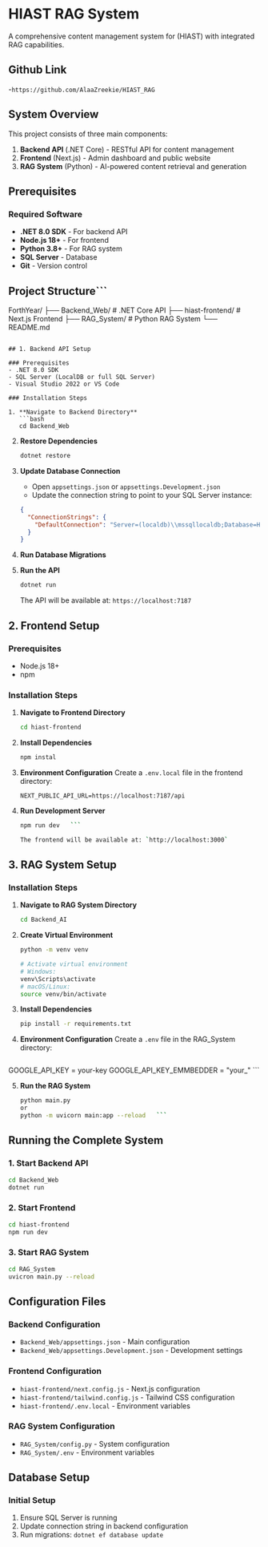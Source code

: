 # HIAST RAG System

A comprehensive content management system for  (HIAST) with integrated RAG  capabilities.

## Github Link
-`https://github.com/AlaaZreekie/HIAST_RAG`


## System Overview

This project consists of three main components:

1. **Backend API** (.NET Core) - RESTful API for content management
2. **Frontend** (Next.js) - Admin dashboard and public website
3. **RAG System** (Python) - AI-powered content retrieval and generation

## Prerequisites

### Required Software
- **.NET 8.0 SDK** - For backend API
- **Node.js 18+** - For frontend
- **Python 3.8+** - For RAG system
- **SQL Server** - Database
- **Git** - Version control

## Project Structure```
ForthYear/
├── Backend_Web/           # .NET Core API
├── hiast-frontend/        # Next.js Frontend
├── RAG_System/           # Python RAG System
└── README.md
```

## 1. Backend API Setup

### Prerequisites
- .NET 8.0 SDK
- SQL Server (LocalDB or full SQL Server)
- Visual Studio 2022 or VS Code

### Installation Steps

1. **Navigate to Backend Directory**
   ```bash
   cd Backend_Web
   ```

2. **Restore Dependencies**
   ```bash
   dotnet restore
   ```

3. **Update Database Connection**
   - Open `appsettings.json` or `appsettings.Development.json`
   - Update the connection string to point to your SQL Server instance:
   ```json
   {
     "ConnectionStrings": {
       "DefaultConnection": "Server=(localdb)\\mssqllocaldb;Database=HIASTDB;Trusted_Connection=true;MultipleActiveResultSets=true"
     }
   }
   ```

4. **Run Database Migrations**


5. **Run the API**
   ```bash
   dotnet run
   ```

   The API will be available at: `https://localhost:7187`

## 2. Frontend Setup

### Prerequisites
- Node.js 18+
- npm

### Installation Steps

1. **Navigate to Frontend Directory**
   ```bash
   cd hiast-frontend
   ```

2. **Install Dependencies**
   ```bash
   npm instal
   ```

3. **Environment Configuration**
   Create a `.env.local` file in the frontend directory:
   ```env
   NEXT_PUBLIC_API_URL=https://localhost:7187/api
   ```

4. **Run Development Server**
   ```bash
   npm run dev   ```

   The frontend will be available at: `http://localhost:3000`

## 3. RAG System Setup


### Installation Steps

1. **Navigate to RAG System Directory**
   ```bash
   cd Backend_AI
   ```

2. **Create Virtual Environment**
   ```bash
   python -m venv venv
   
   # Activate virtual environment
   # Windows:
   venv\Scripts\activate
   # macOS/Linux:
   source venv/bin/activate
   ```

3. **Install Dependencies**
   ```bash
   pip install -r requirements.txt
   ```

4. **Environment Configuration**
   Create a `.env` file in the RAG_System directory:
   ```env
  GOOGLE_API_KEY = your-key
  GOOGLE_API_KEY_EMMBEDDER = "your_"   ```

5. **Run the RAG System**
   ```bash
   python main.py
   or
   python -m uvicorn main:app --reload   ```

## Running the Complete System

### 1. Start Backend API
```bash
cd Backend_Web
dotnet run
```

### 2. Start Frontend
```bash
cd hiast-frontend
npm run dev
```

### 3. Start RAG System
```bash
cd RAG_System
uvicron main.py --reload
```
## Configuration Files

### Backend Configuration
- `Backend_Web/appsettings.json` - Main configuration
- `Backend_Web/appsettings.Development.json` - Development settings

### Frontend Configuration
- `hiast-frontend/next.config.js` - Next.js configuration
- `hiast-frontend/tailwind.config.js` - Tailwind CSS configuration
- `hiast-frontend/.env.local` - Environment variables

### RAG System Configuration
- `RAG_System/config.py` - System configuration
- `RAG_System/.env` - Environment variables

## Database Setup

### Initial Setup
1. Ensure SQL Server is running
2. Update connection string in backend configuration
3. Run migrations: `dotnet ef database update`



